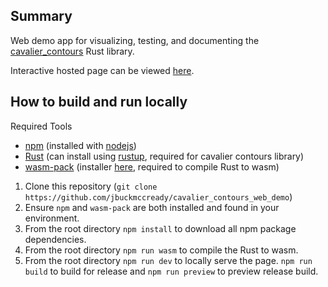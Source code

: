 ## Summary

Web demo app for visualizing, testing, and documenting the
[cavalier_contours](https://github.com/jbuckmccready/cavalier_contours) Rust library.

Interactive hosted page can be viewed [here](https://jbuckmccready.github.io/cavalier_contours_web_demo_page/).

## How to build and run locally

Required Tools

- [npm](https://www.npmjs.com/) (installed with [nodejs](https://nodejs.org/en/))
- [Rust](https://www.rust-lang.org/) (can install using [rustup](https://rustup.rs/), required for cavalier contours library)
- [wasm-pack](https://github.com/rustwasm/wasm-pack) (installer [here](https://rustwasm.github.io/wasm-pack/installer/), required to compile Rust to wasm)

1. Clone this repository (`git clone https://github.com/jbuckmccready/cavalier_contours_web_demo`)
2. Ensure `npm` and `wasm-pack` are both installed and found in your environment.
3. From the root directory `npm install` to download all npm package dependencies.
4. From the root directory `npm run wasm` to compile the Rust to wasm.
5. From the root directory `npm run dev` to locally serve the page. `npm run build` to build for release and `npm run preview` to preview release build.
